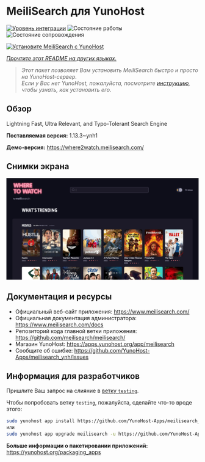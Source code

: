 <!--
Важно: этот README был автоматически сгенерирован <https://github.com/YunoHost/apps/tree/master/tools/readme_generator>
Он НЕ ДОЛЖЕН редактироваться вручную.
-->

# MeiliSearch для YunoHost

[![Уровень интеграции](https://apps.yunohost.org/badge/integration/meilisearch)](https://ci-apps.yunohost.org/ci/apps/meilisearch/)
![Состояние работы](https://apps.yunohost.org/badge/state/meilisearch)
![Состояние сопровождения](https://apps.yunohost.org/badge/maintained/meilisearch)

[![Установите MeiliSearch с YunoHost](https://install-app.yunohost.org/install-with-yunohost.svg)](https://install-app.yunohost.org/?app=meilisearch)

*[Прочтите этот README на других языках.](./ALL_README.md)*

> *Этот пакет позволяет Вам установить MeiliSearch быстро и просто на YunoHost-сервер.*  
> *Если у Вас нет YunoHost, пожалуйста, посмотрите [инструкцию](https://yunohost.org/install), чтобы узнать, как установить его.*

## Обзор

Lightning Fast, Ultra Relevant, and Typo-Tolerant Search Engine


**Поставляемая версия:** 1.13.3~ynh1

**Демо-версия:** <https://where2watch.meilisearch.com/>

## Снимки экрана

![Снимок экрана MeiliSearch](./doc/screenshots/meilisearch.png)

## Документация и ресурсы

- Официальный веб-сайт приложения: <https://www.meilisearch.com/>
- Официальная документация администратора: <https://www.meilisearch.com/docs>
- Репозиторий кода главной ветки приложения: <https://github.com/meilisearch/meilisearch/>
- Магазин YunoHost: <https://apps.yunohost.org/app/meilisearch>
- Сообщите об ошибке: <https://github.com/YunoHost-Apps/meilisearch_ynh/issues>

## Информация для разработчиков

Пришлите Ваш запрос на слияние в [ветку `testing`](https://github.com/YunoHost-Apps/meilisearch_ynh/tree/testing).

Чтобы попробовать ветку `testing`, пожалуйста, сделайте что-то вроде этого:

```bash
sudo yunohost app install https://github.com/YunoHost-Apps/meilisearch_ynh/tree/testing --debug
или
sudo yunohost app upgrade meilisearch -u https://github.com/YunoHost-Apps/meilisearch_ynh/tree/testing --debug
```

**Больше информации о пакетировании приложений:** <https://yunohost.org/packaging_apps>
